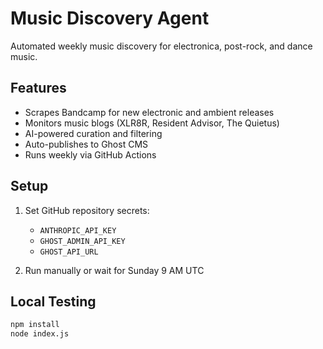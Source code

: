 # Music Discovery Agent

Automated weekly music discovery for electronica, post-rock, and dance music.

## Features
- Scrapes Bandcamp for new electronic and ambient releases
- Monitors music blogs (XLR8R, Resident Advisor, The Quietus)
- AI-powered curation and filtering
- Auto-publishes to Ghost CMS
- Runs weekly via GitHub Actions

## Setup
1. Set GitHub repository secrets:
   - `ANTHROPIC_API_KEY`
   - `GHOST_ADMIN_API_KEY` 
   - `GHOST_API_URL`

2. Run manually or wait for Sunday 9 AM UTC

## Local Testing
```bash
npm install
node index.js
